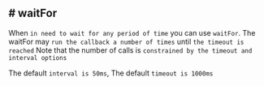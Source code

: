 ## # waitFor

When `in need to wait for any period of time` you can use `waitFor`. The waitFor may `run the callback a number of times` until `the timeout is reached`
Note that the number of calls is `constrained by the timeout and interval options`

The default `interval is 50ms`, The default `timeout is 1000ms`
